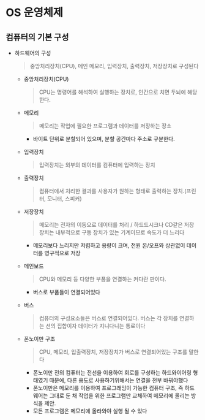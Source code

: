 # OS 운영체제

## 컴퓨터의 기본 구성
* 하드웨어의 구성
  > 중앙처리장치(CPU), 메인 메모리, 입력장치, 출력장치, 저장장치로 구성된다
  * 중앙처리장치(CPU)
    > CPU는 명령어를 해석하여 실행하는 장치로, 인간으로 치면 두뇌에 해당한다.
  * 메모리
    > 메모리는 작업에 필요한 프로그램과 데이터를 저장하는 장소
      - 바이트 단위로 분할되어 있으며, 분할 공간마다 주소로 구분한다.
  * 입력장치
    > 입력장치는 외부의 데이터를 컴퓨터에 입력하는 장치
  * 출력장치
    > 컴퓨터에서 처리한 결과를 사용자가 원하는 형태로 출력하는 장치.(프린터, 모니터, 스피커)
  * 저장장치
    > 메모리는 전자의 이동으로 데이터를 처리 / 하드드시크나 CD같은 저장장치는 내부적으로 구동 장치가 있는 기계이므로 속도가 더 느리다
      - 메모리보다 느리지만 저렴하고 용량이 크며, 전원 온/오프와 상관없이 데이터를 영구적으로 저장
  * 메인보드
    > CPU와 메모리 등 다양한 부품을 연결하는 커다란 판이다.
      - 버스로 부품들이 연결되어있다
  * 버스
    > 컴퓨터의 구성요소들은 버스로 연결되어있다. 버스는 각 장치를 연결하는 선의 집합이자 데이터가 지니다니는 통로이다
  
  * 폰노이만 구조
    > CPU, 메모리, 입출력장치, 저장장치가 버스로 연결되어있는 구조를 말한다
  	  - 폰노이만 전의 컴퓨터는 전선을 이용하여 회로를 구성하는 하드와이어링 형태였기 때문에, 다른 용도로 사용하기위해서는 연결을 전부 바꿔야했다
  	  - 폰노이만은 메모리를 이용하여 프로그래밍이 가능한 컴퓨터 구조, 즉 하드웨어는 그대로 둔 채 작업을 위한 프로그램만 교체하여 메모리에 올리는 방식을 제안.
  	  - 모든 프로그램은 메모리에 올라와야 실행 될 수 있다
    

